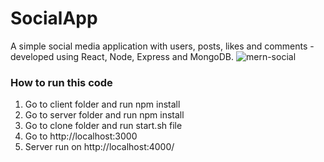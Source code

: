 # SocialApp
A simple social media application with users, posts, likes and comments - developed using React, Node, Express and MongoDB.
![mern-social](https://user-images.githubusercontent.com/50075905/60708089-db684f80-9f2a-11e9-91f4-345f04c61001.PNG)


###  How to run this code
1. Go to client folder and run npm install
2. Go to server folder and run npm install
3. Go to clone folder and run start.sh file
4. Go to http://localhost:3000
5. Server run on http://localhost:4000/
